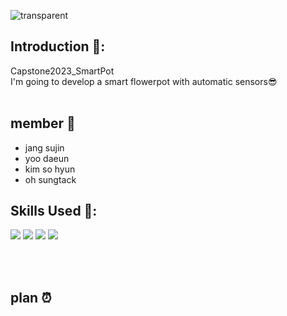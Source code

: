 
<!-- 헤더 -->

![transparent](https://capsule-render.vercel.app/api?type=transparent&fontColor=8904B1&text=SmartPot&height=150&fontSize=60&desc=Capstone2023_gbsw&descAlignY=75&descAlign=60)
<div align= justify>
<!--소개-->

## Introduction 🍇:
 Capstone2023_SmartPot
<br>I'm going to develop a smart flowerpot with automatic sensors😎
<br/><br/>
 
 ## member 👫
  - jang sujin
  - yoo daeun
  - kim so hyun
  - oh sungtack
 <!--기술스택-->
  ## Skills Used 🍆:

  <img src="https://img.shields.io/badge/Arduino-00979D?style=flat&logo=arduino&logoColor=white"/>
  <img src="https://img.shields.io/badge/Raspberrypi-A22846C?style=flat&logo=raspberrypi&logoColor=white"/>
  <img src="https://img.shields.io/badge/JSP-pink?style=flat&logo=JSP&logoColor=white"/>
  <img src="https://img.shields.io/badge/MySQL-4479A1?style=flat&logo=MySQL&logoColor=white"/>

<br/><br/>

 <!--일정계획 -->
 
  ## plan ⏰ 
  
 <br/>
 <br/>

</div>
